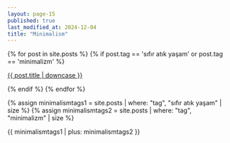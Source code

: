 ```yaml
---
layout: page-15
published: true
last_modified_at: 2024-12-04
title: "Minimalism"
---
```


{% for post in site.posts %} {% if post.tag == 'sıfır atık yaşam' or post.tag ==
'minimalizm' %}

<p class="cat1"><a href="{{ post.url }}">{{ post.title | downcase }}</a></p>
{% endif %} {% endfor %}
<br />

{% assign minimalismtags1 = site.posts | where: "tag", "sıfır atık yaşam" | size %}
{% assign minimalismtags2 = site.posts | where: "tag", "minimalizm" | size %}

{{ minimalismtags1 | plus: minimalismtags2 }}
